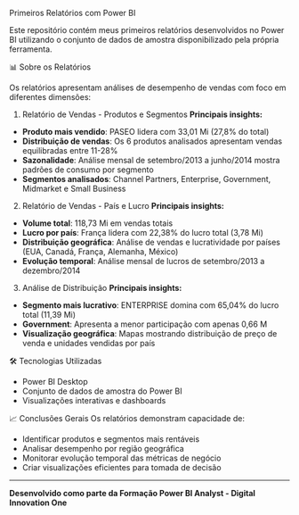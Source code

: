 Primeiros Relatórios com Power BI

Este repositório contém meus primeiros relatórios desenvolvidos no Power BI utilizando o conjunto de dados de amostra disponibilizado pela própria ferramenta.

📊 Sobre os Relatórios

Os relatórios apresentam análises de desempenho de vendas com foco em diferentes dimensões:

1. Relatório de Vendas - Produtos e Segmentos
**Principais insights:**
- **Produto mais vendido**: PASEO lidera com 33,01 Mi (27,8% do total)
- **Distribuição de vendas**: Os 6 produtos analisados apresentam vendas equilibradas entre 11-28%
- **Sazonalidade**: Análise mensal de setembro/2013 a junho/2014 mostra padrões de consumo por segmento
- **Segmentos analisados**: Channel Partners, Enterprise, Government, Midmarket e Small Business

2. Relatório de Vendas - País e Lucro
**Principais insights:**
- **Volume total**: 118,73 Mi em vendas totais
- **Lucro por país**: França lidera com 22,38% do lucro total (3,78 Mi)
- **Distribuição geográfica**: Análise de vendas e lucratividade por países (EUA, Canadá, França, Alemanha, México)
- **Evolução temporal**: Análise mensal de lucros de setembro/2013 a dezembro/2014

3. Análise de Distribuição
**Principais insights:**
- **Segmento mais lucrativo**: ENTERPRISE domina com 65,04% do lucro total (11,39 Mi)
- **Government**: Apresenta a menor participação com apenas 0,66 M
- **Visualização geográfica**: Mapas mostrando distribuição de preço de venda e unidades vendidas por país

🛠️ Tecnologias Utilizadas
- Power BI Desktop
- Conjunto de dados de amostra do Power BI
- Visualizações interativas e dashboards

📈 Conclusões Gerais
Os relatórios demonstram capacidade de:
- Identificar produtos e segmentos mais rentáveis
- Analisar desempenho por região geográfica
- Monitorar evolução temporal das métricas de negócio
- Criar visualizações eficientes para tomada de decisão

---

**Desenvolvido como parte da Formação Power BI Analyst - Digital Innovation One**
